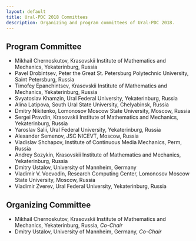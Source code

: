 ```yaml
---
layout: default
title: Ural-PDC 2018 Committees
description: Organizing and program committees of Ural-PDC 2018.
---
```


## Program Committee

* Mikhail Chernoskutov, Krasovskii Institute of Mathematics and Mechanics, Yekaterinburg, Russia
* Pavel Drobintsev, Peter the Great St. Petersburg Polytechnic University, Saint Petersburg, Russia
* Timofey Epanchintsev, Krasovskii Institute of Mathematics and Mechanics, Yekaterinburg, Russia
* Svyatoslav Khamzin, Ural Federal University, Yekaterinburg, Russia
* Alina Latipova, South Ural State University, Chelyabinsk, Russia
* Dmitry Nikitenko, Lomonosov Moscow State University, Moscow, Russia
* Sergei Pravdin, Krasovskii Institute of Mathematics and Mechanics, Yekaterinburg, Russia
* Yaroslav Salii, Ural Federal University, Yekaterinburg, Russia
* Alexander Semenov, JSC NICEVT, Moscow, Russia
* Vladislav Shchapov, Institute of Continuous Media Mechanics, Perm, Russia
* Andrey Sozykin, Krasovskii Institute of Mathematics and Mechanics, Yekaterinburg, Russia
* Dmitry Ustalov, University of Mannheim, Germany
* Vladimir V. Voevodin, Research Computing Center, Lomonosov Moscow State University, Moscow, Russia
* Vladimir Zverev, Ural Federal University, Yekaterinburg, Russia

## Organizing Committee

* Mikhail Chernoskutov, Krasovskii Institute of Mathematics and Mechanics, Yekaterinburg, Russia, *Co-Chair*
* Dmitry Ustalov, University of Mannheim, Germany, *Co-Chair*
